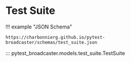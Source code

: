 # Test Suite

!!! example "JSON Schema"

    https://charbonnierg.github.io/pytest-broadcaster/schemas/test_suite.json

::: pytest_broadcaster.models.test_suite.TestSuite


<style>
  .md-content__button {
    display: none;
  }
</style>
